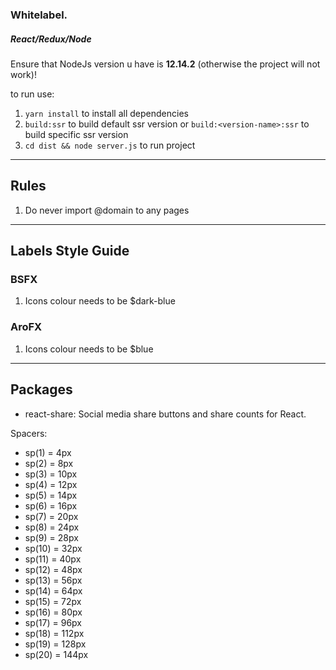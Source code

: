 ### Whitelabel.

##### React/Redux/Node

Ensure that NodeJs version u have is **12.14.2** (otherwise the project will not work)!

to run use:

1. `yarn install` to install all dependencies
2. `build:ssr` to build default ssr version or `build:<version-name>:ssr` to build specific ssr version
3. `cd dist && node server.js` to run project

---

## Rules

1. Do never import @domain to any pages

---

## Labels Style Guide

### BSFX

1. Icons colour needs to be $dark-blue

### AroFX

1. Icons colour needs to be $blue

---

## Packages

- react-share: Social media share buttons and share counts for React.

Spacers:

- sp(1) = 4px
- sp(2) = 8px
- sp(3) = 10px
- sp(4) = 12px
- sp(5) = 14px
- sp(6) = 16px
- sp(7) = 20px
- sp(8) = 24px
- sp(9) = 28px
- sp(10) = 32px
- sp(11) = 40px
- sp(12) = 48px
- sp(13) = 56px
- sp(14) = 64px
- sp(15) = 72px
- sp(16) = 80px
- sp(17) = 96px
- sp(18) = 112px
- sp(19) = 128px
- sp(20) = 144px
